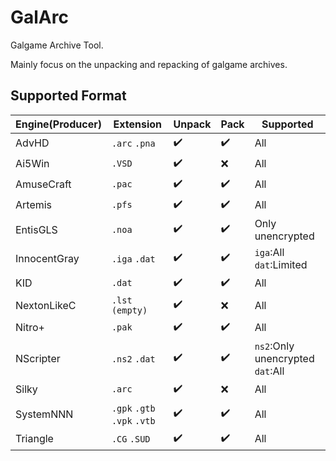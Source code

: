 ﻿# GalArc

Galgame Archive Tool.

Mainly focus on the unpacking and repacking of galgame archives.

## Supported Format

| Engine(Producer) | Extension                   | Unpack | Pack | Supported                        |
| ---------------- | --------------------------- | ------ | ---- | -------------------------------- |
| AdvHD            | `.arc` `.pna`               | ✔️      | ✔️    | All                              |
| Ai5Win           | `.VSD`                      | ✔️      | ❌    | All                              |
| AmuseCraft       | `.pac`                      | ✔️      | ✔️    | All                              |
| Artemis          | `.pfs`                      | ✔️      | ✔️    | All                              |
| EntisGLS         | `.noa`                      | ✔️      | ✔️    | Only unencrypted                 |
| InnocentGray     | `.iga` `.dat`               | ✔️      | ✔️    | `iga`:All `dat`:Limited          |
| KID              | `.dat`                      | ✔️      | ✔️    | All                              |
| NextonLikeC      | `.lst` `(empty)`            | ✔️      | ❌    | All                              |
| Nitro+           | `.pak`                      | ✔️      | ✔️    | All                              |
| NScripter        | `.ns2` `.dat`               | ✔️      | ✔️    | `ns2`:Only unencrypted `dat`:All |
| Silky            | `.arc`                      | ✔️      | ❌    | All                              |
| SystemNNN        | `.gpk` `.gtb` `.vpk` `.vtb` | ✔️      | ✔️    | All                              |
| Triangle         | `.CG` `.SUD`                | ✔️      | ✔️    | All                              |
